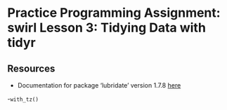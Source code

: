 # Practice Programming Assignment: swirl Lesson 3: Tidying Data with tidyr
## Resources
- Documentation for package ‘lubridate’ version 1.7.8 [here](http://127.0.0.1:17574/library/lubridate/html/00Index.html)

-``` with_tz() ```
